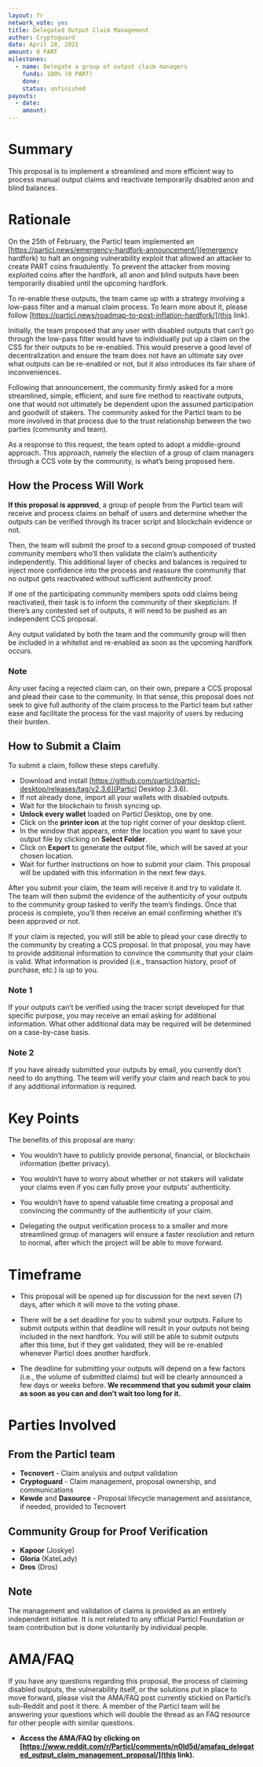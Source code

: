 ```yaml
---
layout: fr
network_vote: yes
title: Delegated Output Claim Management
author: Cryptoguard
date: April 28, 2021
amount: 0 PART
milestones:
  - name: Delegate a group of output claim managers
    funds: 100% (0 PART)
    done:
    status: unfinished
payouts:
  - date:
    amount:
---
```


# Summary

This proposal is to implement a streamlined and more efficient way to process manual output claims and reactivate temporarily disabled anon and blind balances.

# Rationale

On the 25th of February, the Particl team implemented an [https://particl.news/emergency-hardfork-announcement/](emergency hardfork) to halt an ongoing vulnerability exploit that allowed an attacker to create PART coins fraudulently. To prevent the attacker from moving exploited coins after the hardfork, all anon and blind outputs have been temporarily disabled until the upcoming hardfork.

To re-enable these outputs, the team came up with a strategy involving a low-pass filter and a manual claim process. To learn more about it, please follow [https://particl.news/roadmap-to-post-inflation-hardfork/](this link).

Initially, the team proposed that any user with disabled outputs that can’t go through the low-pass filter would have to individually put up a claim on the CSS for their outputs to be re-enabled. This would preserve a good level of decentralization and ensure the team does not have an ultimate say over what outputs can be re-enabled or not, but it also introduces its fair share of inconveniences.

Following that announcement, the community firmly asked for a more streamlined, simple, efficient, and sure fire method to reactivate outputs, one that would not ultimately be dependent upon the assumed participation and goodwill of stakers. The community asked for the Particl team to be more involved in that process due to the trust relationship between the two parties (community and team). 

As a response to this request, the team opted to adopt a middle-ground approach. This approach, namely the election of a group of claim managers through a CCS vote by the community, is what’s being proposed here.

## How the Process Will Work

**If this proposal is approved**, a group of people from the Particl team will receive and process claims on behalf of users and determine whether the outputs can be verified through its tracer script and blockchain evidence or not.

Then, the team will submit the proof to a second group composed of trusted community members who’ll then validate the claim’s authenticity independently. This additional layer of checks and balances is required to inject more confidence into the process and reassure the community that no output gets reactivated without sufficient authenticity proof.

If one of the participating community members spots odd claims being reactivated, their task is to inform the community of their skepticism. If there’s any contested set of outputs, it will need to be pushed as an independent CCS proposal.

Any output validated by both the team and the community group will then be included in a whitelist and re-enabled as soon as the upcoming hardfork occurs.

### Note

Any user facing a rejected claim can, on their own, prepare a CCS proposal and plead their case to the community. In that sense, this proposal does not seek to give full authority of the claim process to the Particl team but rather ease and facilitate the process for the vast majority of users by reducing their burden.

## How to Submit a Claim

To submit a claim, follow these steps carefully.

- Download and install [https://github.com/particl/particl-desktop/releases/tag/v2.3.6](Particl Desktop 2.3.6).
- If not already done, import all your wallets with disabled outputs.
- Wait for the blockchain to finish syncing up.
- **Unlock every wallet** loaded on Particl Desktop, one by one.
- Click on the **printer icon** at the top right corner of your desktop client.
- In the window that appears, enter the location you want to save your output file by clicking on **Select Folder**.
- Click on **Export** to generate the output file, which will be saved at your chosen location.
- Wait for further instructions on how to submit your claim. This proposal will be updated with this information in the next few days.

After you submit your claim, the team will receive it and try to validate it. The team will then submit the evidence of the authenticity of your outputs to the community group tasked to verify the team’s findings. Once that process is complete, you’ll then receive an email confirming whether it’s been approved or not.

If your claim is rejected, you will still be able to plead your case directly to the community by creating a CCS proposal. In that proposal, you may have to provide additional information to convince the community that your claim is valid. What information is provided (i.e., transaction history, proof of purchase, etc.) is up to you. 

### Note 1

If your outputs can’t be verified using the tracer script developed for that specific purpose, you may receive an email asking for additional information. What other additional data may be required will be determined on a case-by-case basis.

### Note 2

If you have already submitted your outputs by email, you currently don’t need to do anything. The team will verify your claim and reach back to you if any additional information is required. 

# Key Points

The benefits of this proposal are many:

- You wouldn’t have to publicly provide personal, financial, or blockchain information (better privacy).

- You wouldn’t have to worry about whether or not stakers will validate your claims even if you can fully prove your outputs’ authenticity.

- You wouldn’t have to spend valuable time creating a proposal and convincing the community of the authenticity of your claim.

- Delegating the output verification process to a smaller and more streamlined group of managers will ensure a faster resolution and return to normal, after which the project will be able to move forward.

# Timeframe

- This proposal will be opened up for discussion for the next seven (7) days, after which it will move to the voting phase. 

- There will be a set deadline for you to submit your outputs. Failure to submit outputs within that deadline will result in your outputs not being included in the next hardfork. You will still be able to submit outputs after this time, but if they get validated, they will be re-enabled whenever Particl does another hardfork.

- The deadline for submitting your outputs will depend on a few factors (i.e., the volume of submitted claims) but will be clearly announced a few days or weeks before. **We recommend that you submit your claim as soon as you can and don’t wait too long for it.**

# Parties Involved

## From the Particl team

- **Tecnovert** - Claim analysis and output validation
- **Cryptoguard** - Claim management, proposal ownership, and communications
- **Kewde** and **Dasource** - Proposal lifecycle management and assistance, if needed, provided to Tecnovert

## Community Group for Proof Verification

- **Kapoor** (Joskye)
- **Gloria** (KateLady)
- **Dros** (Dros)

## Note

The management and validation of claims is provided as an entirely independent initiative. It is not related to any official Particl Foundation or team contribution but is done voluntarily by individual people.

# AMA/FAQ

If you have any questions regarding this proposal, the process of claiming disabled outputs, the vulnerability itself, or the solutions put in place to move forward, please visit the AMA/FAQ post currently stickied on Particl’s sub-Reddit and post it there. A member of the Particl team will be answering your questions which will double the thread as an FAQ resource for other people with similar questions.

- **Access the AMA/FAQ by clicking on [https://www.reddit.com/r/Particl/comments/n0ld5d/amafaq_delegated_output_claim_management_proposal/](this link).**
